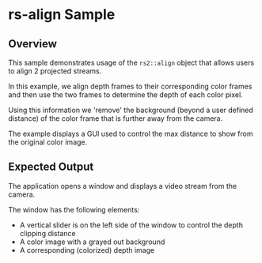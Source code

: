 # rs-align Sample

## Overview

This sample demonstrates usage of the `rs2::align` object that allows users to align 2 projected streams.

In this example, we align depth frames to their corresponding color frames and then use the two frames to determine the depth of each color pixel.

Using this information we 'remove' the background (beyond a user defined distance) of the color frame that is further away from the camera.

The example displays a GUI used to control the max distance to show from the original color image.

## Expected Output

The application opens a window and displays a video stream from the camera. 

The window has the following elements:
- A vertical slider is on the left side of the window to control the depth clipping distance
- A color image with a grayed out background
- A corresponding (colorized) depth image
